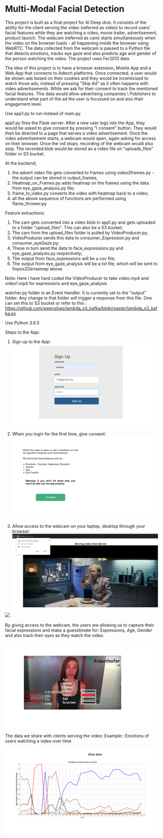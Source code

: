 # Multi-Modal Facial Detection
This project is built as a final project for AI Deep dive. It consists of the ability for the client serving the video (referred as video) to record users' facial features while they are watching a video, movie trailer, advertisement, product launch. The webcam (referred as cam) starts simultaneously when the video on the browser loads - all happening inside the browser using WebRTC. The data collected from the webcam is passed to a Python file that detects emotions, tracks eye gaze and also predicts age and gender of the person watching the video. The project uses Fer2013 data. 

The idea of this project is to have a browser extension, Mobile App and a Web App that connects to Adtech platforms. Once connected, a user would be shown ads based on their cookies and they would be incentivized to watch those ads, instead of pressing "Skip Ad" as it often happens with video advertisements. While we ask for their consent to track the mentioned facial features. This data would allow advertising companies \ Publishers to understand what part of the ad the user is focussed on and also their engagement level. 

Use app1.py to run instead of main.py.

app1.py fires the Flask server. After a new user logs into the App, they would be asked to give consent by pressing "I consent" button. They would then be directed to a page that serves a video advertisement. Once the video advertisement starts, a webcam would open, again asking for access on their browser. Once the vid stops, recording of the webcam would also stop. The recorded blob would be stored as a video file on "uploads_files" folder or S3 bucket. 

At the backend, 
1) the advert video file gets converted to frames using video2frames.py - the output can be stored in output_frames;
2) Heatmap_on_Frames.py adds heatmap on the frames using the data from eye_gaze_analysis.py file;
3) frame_to_video.py converts the video with heatmap back to a video;
4) all the above sequence of functions are performed using flame_thrower.py

Feature extractions:
1) The cam gets converted into a video blob in app1.py and gets uploaded to a folder "upload_files". This can also be a S3 bucket;
2) The cam from the upload_files folder is pulled by VideoProducer.py;
3) VideoProducer sends this data to consumer_Expression.py and consumer_eyeGaze.py;
4) These in turn send the data to face_expressions.py and eye_gaze_analysis.py respectively;
5) The output from face_expressions will be a csv file;
6) The output from eye_gaze_analysis will be a txt file, which will be sent to fixpos2Densemap above. 

Note: Here I have hard coded the VideoProducer to take video.mp4 and video1.mp4 for expressions and eye_gaze_analysis

watcher.py folder is an Event Handler. It is currently set to the "output" folder. Any change in that folder will trigger a response from this file. One can set this to S3 bucket or refer to this :
https://github.com/gwenshap/lambda_s3_kafka/blob/master/lambda_s3_kafka.py

Use Python 3.6.5 

Steps to the App:
1) Sign up  to the App:
![](signup.gif)

2) When you login for the first time, give consent:
   ![](consent.gif)

3) Allow access to the webcam on your laptop, desktop through your browser:
   ![](allowaccess.gif)
   
![](video_review.gif)



By giving access to the webcam, the users are allowing us to capture their facial expressions and make a guesstimate for:
Expressions, Age, Gender and also track their eyes as they watch the video. 

![](expression.gif)


The data we share with clients serving the video:
Example:: Emotions of users watching a video over time 

![](overtime.gif)
